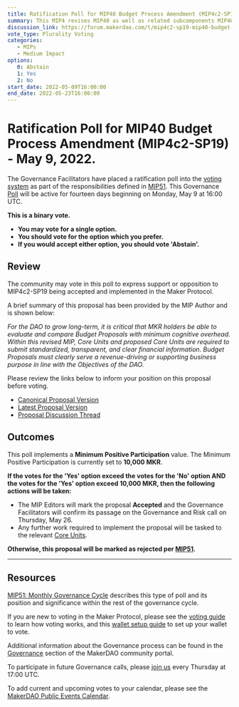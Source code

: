 ```yaml
---
title: Ratification Poll for MIP40 Budget Process Amendment (MIP4c2-SP19) - May 9, 2022
summary: This MIP4 revises MIP40 as well as related subcomponents MIP40c1, MIP40c2, MIP40c3 and MIP40c4
discussion_link: https://forum.makerdao.com/t/mip4c2-sp19-mip40-budget-process-amendment/14250
vote_type: Plurality Voting
categories:
   - MIPs
   - Medium Impact
options:
   0: Abstain
   1: Yes
   2: No
start_date: 2022-05-09T16:00:00
end_date: 2022-05-23T16:00:00
---
```

# Ratification Poll for MIP40 Budget Process Amendment (MIP4c2-SP19) - May 9, 2022.

The Governance Facilitators have placed a ratification poll into the [voting system](https://vote.makerdao.com/polling) as part of the responsibilities defined in [MIP51](https://mips.makerdao.com/mips/details/MIP51). This Governance [Poll](https://community-development.makerdao.com/en/learn/governance/on-chain-gov) will be active for fourteen days beginning on Monday, May 9 at 16:00 UTC.

**This is a binary vote.**
- **You may vote for a single option.**
- **You should vote for the option which you prefer.**
- **If you would accept either option, you should vote 'Abstain'.**

## Review

The community may vote in this poll to express support or opposition to MIP4c2-SP19 being accepted and implemented in the Maker Protocol.

A brief summary of this proposal has been provided by the MIP Author and is shown below:

*For the DAO to grow long-term, it is critical that MKR holders be able to evaluate and compare Budget Proposals with minimum cognitive overhead. Within this revised MIP, Core Units and proposed Core Units are required to submit standardized, transparent, and clear financial information. Budget Proposals must clearly serve a revenue-driving or supporting business purpose in line with the Objectives of the DAO.*

Please review the links below to inform your position on this proposal before voting.
* [Canonical Proposal Version](https://github.com/makerdao/mips/blob/10107dc57c8a4af2137679ef03343736aea5fb69/MIP4/MIP4c2-Subproposals/MIP4c2-SP19.md)
* [Latest Proposal Version](https://mips.makerdao.com/mips/details/MIP4c2SP19)
* [Proposal Discussion Thread](https://forum.makerdao.com/t/mip4c2-sp19-mip40-budget-process-amendment/14250)

## Outcomes

This poll implements a **Minimum Positive Participation** value. The Minimum Positive Participation is currently set to **10,000 MKR**.

**If the votes for the 'Yes' option exceed the votes for the 'No' option AND the votes for the 'Yes' option exceed 10,000 MKR, then the following actions will be taken:**
* The MIP Editors will mark the proposal **Accepted** and the Governance Facilitators will confirm its passage on the Governance and Risk call on Thursday, May 26.
* Any further work required to implement the proposal will be tasked to the relevant [Core Units](https://mips.makerdao.com/mips/details/MIP38#mip38c2-core-unit-state).

**Otherwise, this proposal will be marked as rejected per [MIP51](https://mips.makerdao.com/mips/details/MIP51#mip51c2-ratification-poll).**

---

## Resources

[MIP51: Monthly Governance Cycle](https://mips.makerdao.com/mips/details/MIP51) describes this type of poll and its position and significance within the rest of the governance cycle.

If you are new to voting in the Maker Protocol, please see the [voting guide](https://community-development.makerdao.com/en/learn/governance/how-voting-works/) to learn how voting works, and this [wallet setup guide](https://community-development.makerdao.com/en/learn/governance/voting-setup/) to set up your wallet to vote.

Additional information about the Governance process can be found in the [Governance](https://community-development.makerdao.com/en/learn/governance) section of the MakerDAO community portal.

To participate in future Governance calls, please [join us](https://github.com/makerdao/community/tree/master/governance/governance-and-risk-meetings) every Thursday at 17:00 UTC.

To add current and upcoming votes to your calendar, please see the [MakerDAO Public Events Calendar](https://calendar.google.com/calendar/embed?src=makerdao.com_3efhm2ghipksegl009ktniomdk%40group.calendar.google.com&ctz=UTC&mode=week&showCalendars=0&showPrint=0).
